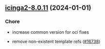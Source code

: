 

## [icinga2-8.0.11](https://github.com/truecharts/charts/compare/icinga2-8.0.10...icinga2-8.0.11) (2024-01-01)

### Chore



- increase common version for oci fixes

- remove non-existent template refs ([#16738](https://github.com/truecharts/charts/issues/16738))